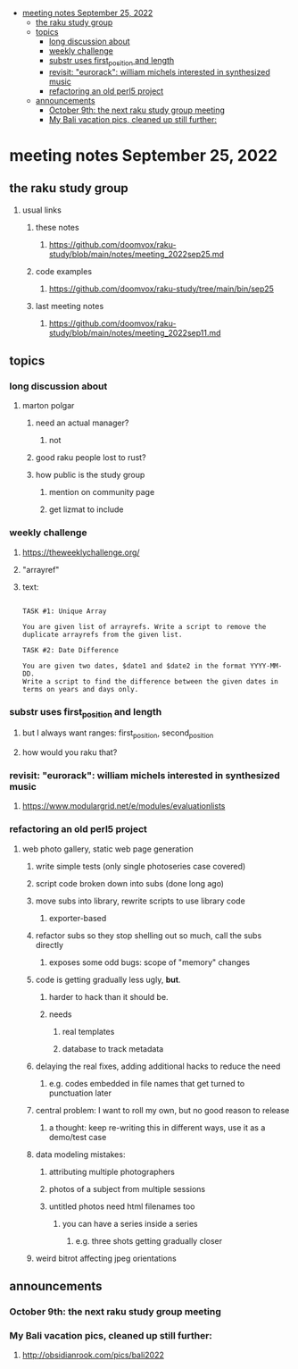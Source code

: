 - [meeting notes September 25, 2022](#org627100e)
  - [the raku study group](#org249a997)
  - [topics](#orgbd17d3e)
    - [long discussion about](#org964bbe2)
    - [weekly challenge](#orgcdfa4e7)
    - [substr uses first<sub>position</sub> and length](#orga904230)
    - [revisit: "eurorack": william michels interested in synthesized music](#orgdd18543)
    - [refactoring an old perl5 project](#org0a0830e)
  - [announcements](#orgde7526e)
    - [October 9th: the next raku study group meeting](#org92d5c79)
    - [My Bali vacation pics, cleaned up still further:](#orgbf43dbf)


<a id="org627100e"></a>

# meeting notes September 25, 2022


<a id="org249a997"></a>

## the raku study group

1.  usual links

    1.  these notes
    
        1.  <https://github.com/doomvox/raku-study/blob/main/notes/meeting_2022sep25.md>
    
    2.  code examples
    
        1.  <https://github.com/doomvox/raku-study/tree/main/bin/sep25>
    
    3.  last meeting notes
    
        1.  <https://github.com/doomvox/raku-study/blob/main/notes/meeting_2022sep11.md>


<a id="orgbd17d3e"></a>

## topics


<a id="org964bbe2"></a>

### long discussion about

1.  marton polgar

    1.  need an actual manager?
    
        1.  not
    
    2.  good raku people lost to rust?
    
    3.  how public is the study group
    
        1.  mention on community page
        
        2.  get lizmat to include


<a id="orgcdfa4e7"></a>

### weekly challenge

1.  <https://theweeklychallenge.org/>

2.  "arrayref"

3.  text:

    ```text
    
    TASK #1: Unique Array
    
    You are given list of arrayrefs. Write a script to remove the duplicate arrayrefs from the given list.
    
    TASK #2: Date Difference
    
    You are given two dates, $date1 and $date2 in the format YYYY-MM-DD. 
    Write a script to find the difference between the given dates in terms on years and days only.
    
    ```


<a id="orga904230"></a>

### substr uses first<sub>position</sub> and length

1.  but I always want ranges: first<sub>position</sub>, second<sub>position</sub>

2.  how would you raku that?


<a id="orgdd18543"></a>

### revisit: "eurorack": william michels interested in synthesized music

1.  <https://www.modulargrid.net/e/modules/evaluationlists>


<a id="org0a0830e"></a>

### refactoring an old perl5 project

1.  web photo gallery, static web page generation

    1.  write simple tests (only single photoseries case covered)
    
    2.  script code broken down into subs (done long ago)
    
    3.  move subs into library, rewrite scripts to use library code
    
        1.  exporter-based
    
    4.  refactor subs so they stop shelling out so much, call the subs directly
    
        1.  exposes some odd bugs: scope of "memory" changes
    
    5.  code is getting gradually less ugly, **but**.
    
        1.  harder to hack than it should be.
        
        2.  needs
        
            1.  real templates
            
            2.  database to track metadata
    
    6.  delaying the real fixes, adding additional hacks to reduce the need
    
        1.  e.g. codes embedded in file names that get turned to punctuation later
    
    7.  central problem: I want to roll my own, but no good reason to release
    
        1.  a thought: keep re-writing this in different ways, use it as a demo/test case
    
    8.  data modeling mistakes:
    
        1.  attributing multiple photographers
        
        2.  photos of a subject from multiple sessions
        
        3.  untitled photos need html filenames too
        
            1.  you can have a series inside a series
            
                1.  e.g. three shots getting gradually closer
    
    9.  weird bitrot affecting jpeg orientations


<a id="orgde7526e"></a>

## announcements


<a id="org92d5c79"></a>

### October 9th: the next raku study group meeting


<a id="orgbf43dbf"></a>

### My Bali vacation pics, cleaned up still further:

1.  <http://obsidianrook.com/pics/bali2022>
